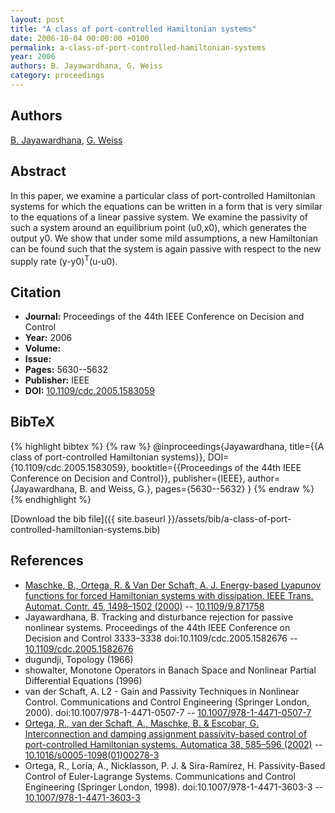 ```yaml
---
layout: post
title: "A class of port-controlled Hamiltonian systems"
date: 2006-10-04 00:00:00 +0100
permalink: a-class-of-port-controlled-hamiltonian-systems
year: 2006
authors: B. Jayawardhana, G. Weiss
category: proceedings
---
```

 
## Authors
[B. Jayawardhana](authors/bayu-jayawardhana), [G. Weiss](authors/george-weiss)
 
## Abstract
In this paper, we examine a particular class of port-controlled Hamiltonian systems for which the equations can be written in a form that is very similar to the equations of a linear passive system. We examine the passivity of such a system around an equilibrium point (u<inf>0</inf>,x<inf>0</inf>), which generates the output y<inf>0</inf>. We show that under some mild assumptions, a new Hamiltonian can be found such that the system is again passive with respect to the new supply rate (y-y<inf>0</inf>)<sup>T</sup>(u-u<inf>0</inf>).
 
## Citation
- **Journal:** Proceedings of the 44th IEEE Conference on Decision and Control
- **Year:** 2006
- **Volume:** 
- **Issue:** 
- **Pages:** 5630--5632
- **Publisher:** IEEE
- **DOI:** [10.1109/cdc.2005.1583059](https://doi.org/10.1109/cdc.2005.1583059)
 
## BibTeX
{% highlight bibtex %}
{% raw %}
@inproceedings{Jayawardhana,
  title={{A class of port-controlled Hamiltonian systems}},
  DOI={10.1109/cdc.2005.1583059},
  booktitle={{Proceedings of the 44th IEEE Conference on Decision and Control}},
  publisher={IEEE},
  author={Jayawardhana, B. and Weiss, G.},
  pages={5630--5632}
}
{% endraw %}
{% endhighlight %}
 
[Download the bib file]({{ site.baseurl }}/assets/bib/a-class-of-port-controlled-hamiltonian-systems.bib)
 
## References
- [Maschke, B., Ortega, R. & Van Der Schaft, A. J. Energy-based Lyapunov functions for forced Hamiltonian systems with dissipation. IEEE Trans. Automat. Contr. 45, 1498–1502 (2000)](energy-based-lyapunov-functions-for-forced-hamiltonian-systems-with-dissipation) -- [10.1109/9.871758](https://doi.org/10.1109/9.871758)
- Jayawardhana, B. Tracking and disturbance rejection for passive nonlinear systems. Proceedings of the 44th IEEE Conference on Decision and Control 3333–3338 doi:10.1109/cdc.2005.1582676 -- [10.1109/cdc.2005.1582676](https://doi.org/10.1109/cdc.2005.1582676)
- dugundji, Topology (1966)
- showalter, Monotone Operators in Banach Space and Nonlinear Partial Differential Equations (1996)
- van der Schaft, A. L2 - Gain and Passivity Techniques in Nonlinear Control. Communications and Control Engineering (Springer London, 2000). doi:10.1007/978-1-4471-0507-7 -- [10.1007/978-1-4471-0507-7](https://doi.org/10.1007/978-1-4471-0507-7)
- [Ortega, R., van der Schaft, A., Maschke, B. & Escobar, G. Interconnection and damping assignment passivity-based control of port-controlled Hamiltonian systems. Automatica 38, 585–596 (2002)](interconnection-and-damping-assignment-passivity-based-control-of-port-controlled-hamiltonian-systems) -- [10.1016/s0005-1098(01)00278-3](https://doi.org/10.1016/s0005-1098(01)00278-3)
- Ortega, R., Loría, A., Nicklasson, P. J. & Sira-Ramírez, H. Passivity-Based Control of Euler-Lagrange Systems. Communications and Control Engineering (Springer London, 1998). doi:10.1007/978-1-4471-3603-3 -- [10.1007/978-1-4471-3603-3](https://doi.org/10.1007/978-1-4471-3603-3)


